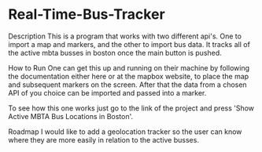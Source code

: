 # Real-Time-Bus-Tracker


Description
This is a program that works with two different api's. One to import a map and markers, and the other to import bus data. It tracks all of the active mbta busses in boston once the main button is pushed.

How to Run
One can get this up and running on their machine by following the documentation either here or at the mapbox website, to place the map and subsequent markers on the screen. After that the data from a chosen API of you choice can be imported and passed into a marker.

To see how this one works just go to the link of the project and press 'Show Active MBTA Bus Locations in Boston'.

Roadmap
I would like to add a geolocation tracker so the user can know where they are more easily in relation to the active busses.
